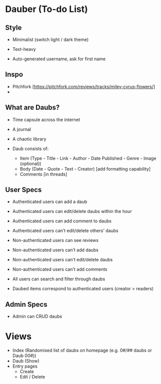 # Dauber (To-do List)

## Style

- Minimalist (switch light / dark theme)
- Text-heavy

- Auto-generated username, ask for first name

## Inspo

- Pitchfork [https://pitchfork.com/reviews/tracks/miley-cyrus-flowers/]
- 

## What are Daubs?

- Time capsule across the internet
- A journal
- A chaotic library

- Daub consists of:
    - Item (Type - Title - Link - Author - Date Published - Genre - Image (optional))
    - Body (Date - Quote - Text - Creator) [add formatting capability]
    - Comments [in threads]

## User Specs

- Authenticated users can add a daub
- Authenticated users can edit/delete daubs within the hour
- Authenticated users can add comment to daubs
- Authenticated users can't edit/delete others' daubs
- Non-authenticated users can see reviews

- Non-authenticated users can't add daubs
- Non-authenticated users can't edit/delete daubs
- Non-authenticated users can't add comments

- All users can search and filter through daubs

- Daubed items correspond to authenticated users (creator > readers)

## Admin Specs

- Admin can CRUD daubs

# Views

- Index (Randomised list of daubs on homepage (e.g. 0#/## daubs or Daub 00#))
- Daub (Show)
- Entry pages
    - Create
    - Edit / Delete
